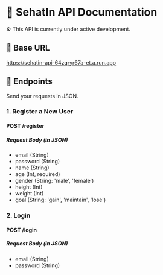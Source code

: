 # 📄 SehatIn API Documentation
⚙️ This API is currently under active development.

## 🔗 Base URL
https://sehatin-api-64zqryr67a-et.a.run.app

## 🎯 Endpoints
Send your requests in JSON.

### 1. Register a New User
#### POST /register
##### Request Body (in JSON)
- email (String)
- password (String)
- name (String)
- age (Int, required)
- gender (String: 'male', 'female')
- height (Int)
- weight (Int)
- goal (String: 'gain', 'maintain', 'lose')

### 2. Login
#### POST /login
##### Request Body (in JSON)
- email (String)
- password (String)